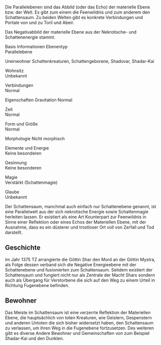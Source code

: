 Die Parallelebenen sind das Abbild (oder das Echo) der materielle Ebene bzw. der Welt. Es gibt zum einem die Feenwildnis und zum anderem den Schattensaum. Zu beiden Welten gibt es konkrete Verbindungen und Portale von und zu Toril und Abeir.

Das Negativabbild der materielle Ebene aus der Nekrotische- und Schattenenergie stammt.

Basis Informationen
Ebenentyp	
Parallelebene

Ureinwohner	
Schattenkreaturen, Schattengeborene, Shadovar, Shadar-Kai

Wohnsitz	
Unbekannt

Verbindungen	
Normal

Eigenschaften
Gravitation	
Normal

Zeit	
Normal

Form und Größe	
Normal

Morphologie	
Nicht morphisch

Elemente und Energie	
Keine besonderen

Gesinnung	
Keine besonderen

Magie	
Verstärkt (Schattenmagie)

Glaube	
Unbekannt

Der Schattensaum, manchmal auch einfach nur Schattenebene genannt, ist eine Parallelwelt aus der sich nekrotische Energie sowie Schattenmagie herleiten lassen. Er existiert als eine Art Kounterpart zur Feenwildnis in Sinne einer Reflektion oder eines Echos der Materiellen Ebene, mit der Ausnahme, dass es ein düsterer und trostloser Ort voll von Zerfall und Tod darstellt.

## Geschichte
Im Jahr 1375 TZ arrangierte die Göttin Shar den Mord an der Göttin Mystra, als Folge dessen verband sich die Negative Energieebene mit der Schattenebene und fusionierten zum Schattensaum. Seitdem existiert der Schattensaum und fungiert nicht nur als Zentrale der Macht Shars sondern auch als Übergang für Verstorbene die sich auf den Weg zu einem Urteil in Richtung Fugenebene befinden.

## Bewohner
Das Meiste im Schattensaum ist eine verzerrte Reflektion der Materiellen Ebene, die hauptsächlich von toten Kreaturen, wie Geistern, Gespenstern und anderen Untoten die sich bisher widersetzt haben, den Schattensaum zu verlassen, um ihren Weg in die Fugenebene fortzusetzen. Des weiteren gibt es diverse Andere Bewohner und Gemeinschaften von zum Beispiel Shadar-Kai und den Dunklen.